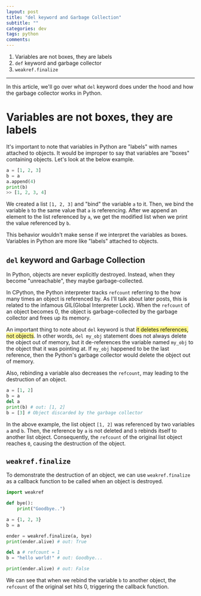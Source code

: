 ```yaml
---
layout: post
title: "del keyword and Garbage Collection"
subtitle: ""
categories: dev
tags: python
comments:
---
```


1. Variables are not boxes, they are labels
2. `def` keyword and garbage collector
3. `weakref.finalize`

---
In this article, we'll go over what `del` keyword does under the hood and how the garbage collector works in Python.

# Variables are not boxes, they are labels
It's important to note that variables in Python are "labels" with names attached to objects. It would be improper to say that variables are "boxes" containing objects. Let's look at the below example.

```python
a = [1, 2, 3]
b = a
a.append(4)
print(b)
>> [1, 2, 3, 4]
```

We created a list `[1, 2, 3]` and "bind" the variable `a` to it. Then, we bind the variable `b` to the same value that `a` is referencing. After we append an element to the list referenced by `a`, we get the modified list when we print the value referenced by `b`.

This behavior wouldn't make sense if we interpret the variables as boxes. Variables in Python are more like "labels" attached to objects.

## `del` keyword and Garbage Collection

In Python, objects are never explicitly destroyed. Instead, when they become "unreachable", they maybe garbage-collected.

In CPython, the Python interpreter tracks `refcount` referring to the how many times an object is referenced by. As I'll talk about later posts, this is related to the infamous GIL(Global Interpreter Lock). When the `refcount` of an object becomes 0, the object is garbage-collected by the garbage collector and frees up its memory.

An important thing to note about `del` keyword is that <span style="background:#fff88f">it deletes references, not objects</span>. In other words, `del my_obj` statement does not always delete the object out of memory, but it de-references the variable named `my_obj` to the object that it was pointing at. If `my_obj` happened to be the last reference, then the Python's garbage collector would delete the object out of memory.

Also, rebinding a variable also decreases the `refcount`, may leading to the destruction of an object.

```python
a = [1, 2]
b = a
del a
print(b) # out: [1, 2]
b = [3] # Object discarded by the garbage collector
```

In the above example, the list object `[1, 2]` was referenced by two variables `a` and `b`. Then, the reference by `a` is not deleted and `b` rebinds itself to another list object. Consequently, the `refcount` of the original list object reaches `0`, causing the destruction of the object.

## `weakref.finalize`

To demonstrate the destruction of an object, we can use `weakref.finalize` as a callback function to be called when an object is destroyed.

```python
import weakref

def bye():
    print("Goodbye..")

a = {1, 2, 3}
b = a

ender = weakref.finalize(a, bye)
print(ender.alive) # out: True

del a # refcount = 1
b = "hello world!" # out: Goodbye...

print(ender.alive) # out: False
```

We can see that when we rebind the variable `b` to another object, the `refcount` of the original set hits 0, triggering the callback function.
